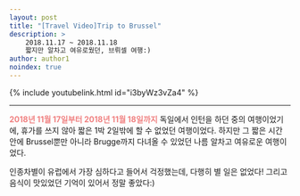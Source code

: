 ```yaml
---
layout: post
title: "[Travel Video]Trip to Brussel"
description: >  
    2018.11.17 ~ 2018.11.18  
    짧지만 알차고 여유로웠던, 브뤼셀 여행:)
author: author1
noindex: true
---
```


{% include youtubelink.html id="i3byWz3vZa4" %}

***

<span style="color:lightcoral"> __2018년 11월 17일부터 2018년 11월 18일까지__  </span>
독일에서 인턴을 하던 중의 여행이었기에, 휴가를 쓰지 않아 짧은 1박 2일밖에 할 수 없었던 여행이었다. 하지만 그 짧은 시간 안에 Brussel뿐만 아니라 Brugge까지 다녀올 수 있었던 나름 알차고 여유로운 여행이었다.

인종차별이 유럽에서 가장 심하다고 들어서 걱정했는데, 다행히 별 일은 없었다! 그리고 음식이 맛있었던 기억이 있어서 정말 좋았다:)